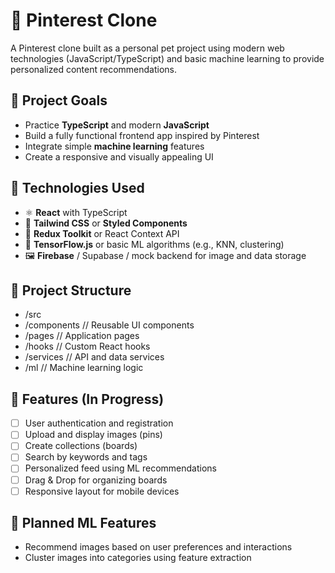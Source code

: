 # 📌 Pinterest Clone

A Pinterest clone built as a personal pet project using modern web technologies (JavaScript/TypeScript) and basic machine learning to provide personalized content recommendations.

## 🎯 Project Goals

- Practice **TypeScript** and modern **JavaScript**
- Build a fully functional frontend app inspired by Pinterest
- Integrate simple **machine learning** features
- Create a responsive and visually appealing UI

## 🧰 Technologies Used

- ⚛️ **React** with TypeScript
- 🎨 **Tailwind CSS** or **Styled Components**
- 🔄 **Redux Toolkit** or React Context API
- 🧠 **TensorFlow.js** or basic ML algorithms (e.g., KNN, clustering)
- 🖼️ **Firebase** / Supabase / mock backend for image and data storage

## 📁 Project Structure

- /src
-   /components     // Reusable UI components
-   /pages          // Application pages
-   /hooks          // Custom React hooks
-   /services       // API and data services
-   /ml             // Machine learning logic

## 🚧 Features (In Progress)

- [ ] User authentication and registration
- [ ] Upload and display images (pins)
- [ ] Create collections (boards)
- [ ] Search by keywords and tags
- [ ] Personalized feed using ML recommendations
- [ ] Drag & Drop for organizing boards
- [ ] Responsive layout for mobile devices

## 🤖 Planned ML Features

- Recommend images based on user preferences and interactions
- Cluster images into categories using feature extraction
